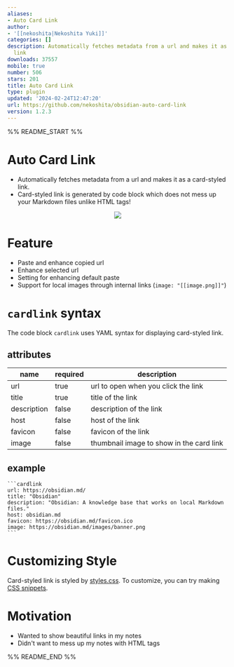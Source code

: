 ```yaml
---
aliases:
- Auto Card Link
author:
- '[[nekoshita|Nekoshita Yuki]]'
categories: []
description: Automatically fetches metadata from a url and makes it as a card-styled
  link
downloads: 37557
mobile: true
number: 506
stars: 201
title: Auto Card Link
type: plugin
updated: '2024-02-24T12:47:20'
url: https://github.com/nekoshita/obsidian-auto-card-link
version: 1.2.3
---
```


%% README_START %%

# Auto Card Link

- Automatically fetches metadata from a url and makes it as a card-styled link.
- Card-styled link is generated by code block which does not mess up your Markdown files unlike HTML tags!

<p align="center">
    <img src="https://raw.githubusercontent.com/nekoshita/obsidian-auto-card-link/HEAD/demo.gif">
</p>

# Feature
- Paste and enhance copied url
- Enhance selected url
- Setting for enhancing default paste
- Support for local images through internal links (`image: "[[image.png]]"`)


# `cardlink` syntax
The code block `cardlink` uses YAML syntax for displaying card-styled link.


## attributes
|name|required|description|
|---|---|---|
|url|true|url to open when you click the link|
|title|true|title of the link|
|description|false|description of the link|
|host|false|host of the link|
|favicon|false|favicon of the link|
|image|false|thumbnail image to show in the card link|


## example
```
​```cardlink
url: https://obsidian.md/
title: "Obsidian"
description: "Obsidian: A knowledge base that works on local Markdown files."
host: obsidian.md
favicon: https://obsidian.md/favicon.ico
image: https://obsidian.md/images/banner.png
​```
```

# Customizing Style
Card-styled link is styled by [styles.css](./styles.css). To customize, you can try making [CSS snippets](https://help.obsidian.md/How+to/Add+custom+styles#Use+Themes+and+or+CSS+snippets).

# Motivation
- Wanted to show beautiful links in my notes
- Didn't want to mess up my notes with HTML tags


%% README_END %%